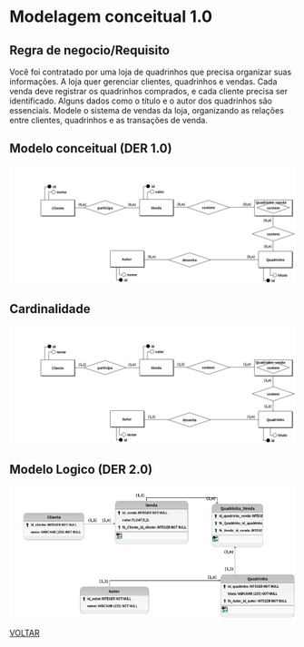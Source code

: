 # Modelagem conceitual 1.0

## Regra de negocio/Requisito

Você foi contratado por uma loja de quadrinhos que precisa organizar suas informações. A loja quer gerenciar clientes, quadrinhos e vendas. Cada venda deve registrar os quadrinhos comprados, e cada cliente precisa ser identificado. Alguns dados como o título e o autor dos quadrinhos são essenciais. Modele o sistema de vendas da loja, organizando as relações entre clientes, quadrinhos e as transações de venda.

## Modelo conceitual (DER 1.0)

![modelagem 1.0](./correcao/atividade16_semcardinalidade.png)

## Cardinalidade

![cardinalidade](./correcao/atividade16.png)

## Modelo Logico (DER 2.0)

![modelagem 2.0](./logico/atividade16.png)

[VOLTAR](../README.md)
